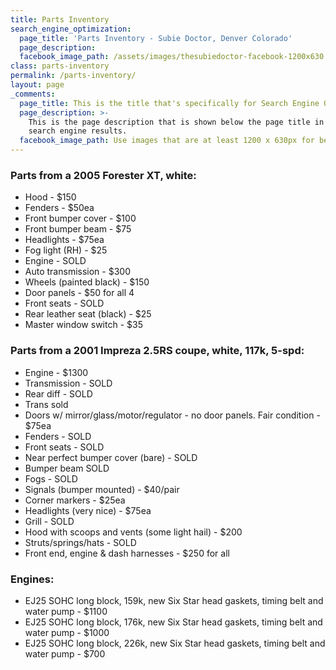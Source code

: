 ```yaml
---
title: Parts Inventory
search_engine_optimization:
  page_title: 'Parts Inventory - Subie Doctor, Denver Colorado'
  page_description:
  facebook_image_path: /assets/images/thesubiedoctor-facebook-1200x630.png
class: parts-inventory
permalink: /parts-inventory/
layout: page
_comments:
  page_title: This is the title that's specifically for Search Engine Optimization.
  page_description: >-
    This is the page description that is shown below the page title in the
    search engine results.
  facebook_image_path: Use images that are at least 1200 x 630px for best results or a minimum of at least 600 x 315px.
---
```



### Parts from a 2005 Forester XT, white:

* Hood - $150
* Fenders - $50ea
* Front bumper cover - $100
* Front bumper beam - $75
* Headlights - $75ea
* Fog light (RH) - $25
* Engine - SOLD
* Auto transmission - $300
* Wheels (painted black) - $150
* Door panels - $50 for all 4
* Front seats - SOLD
* Rear leather seat (black) - $25
* Master window switch - $35

### Parts from a 2001 Impreza 2.5RS coupe, white, 117k, 5-spd:

* Engine - $1300
* Transmission - SOLD
* Rear diff - SOLD
* Trans sold
* Doors w/ mirror/glass/motor/regulator - no door panels. Fair condition - $75ea
* Fenders - SOLD
* Front seats - SOLD
* Near perfect bumper cover (bare) - SOLD
* Bumper beam SOLD
* Fogs - SOLD
* Signals (bumper mounted) - $40/pair
* Corner markers - $25ea
* Headlights (very nice) - $75ea
* Grill - SOLD
* Hood with scoops and vents (some light hail) - $200
* Struts/springs/hats - SOLD
* Front end, engine & dash harnesses - $250 for all&nbsp;

### Engines:

* EJ25 SOHC long block, 159k, new Six Star head gaskets, timing belt and water pump - $1100
* EJ25 SOHC long block, 176k, new Six Star head gaskets, timing belt and water pump - $1000
* EJ25 SOHC long block, 226k, new Six Star head gaskets, timing belt and water pump - $700